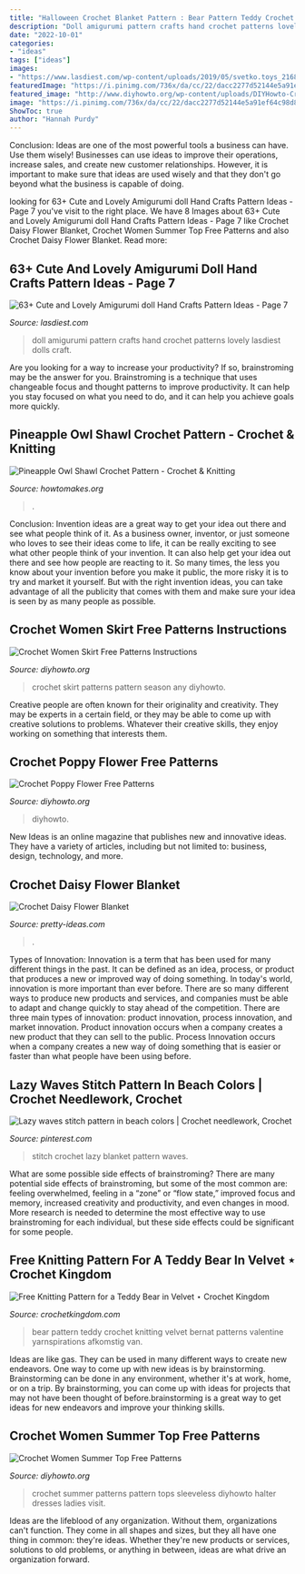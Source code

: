 ```yaml
---
title: "Halloween Crochet Blanket Pattern : Bear Pattern Teddy Crochet Knitting Velvet Bernat Patterns Valentine Yarnspirations Afkomstig Van"
description: "Doll amigurumi pattern crafts hand crochet patterns lovely lasdiest dolls craft"
date: "2022-10-01"
categories:
- "ideas"
tags: ["ideas"]
images:
- "https://www.lasdiest.com/wp-content/uploads/2019/05/svetko.toys_21689498_1822872581061410_5743529193640034304_n-e1557096350445.jpg"
featuredImage: "https://i.pinimg.com/736x/da/cc/22/dacc2277d52144e5a91ef64c98d852b2.jpg"
featured_image: "http://www.diyhowto.org/wp-content/uploads/DIYHowto-Crochet-Summer-Top-Free-Patterns-02.jpg"
image: "https://i.pinimg.com/736x/da/cc/22/dacc2277d52144e5a91ef64c98d852b2.jpg"
ShowToc: true
author: "Hannah Purdy"
---
```



Conclusion: Ideas are one of the most powerful tools a business can have. Use them wisely!
Businesses can use ideas to improve their operations, increase sales, and create new customer relationships. However, it is important to make sure that ideas are used wisely and that they don't go beyond what the business is capable of doing.

	

		
looking for 63+ Cute and Lovely Amigurumi doll Hand Crafts Pattern Ideas - Page 7 you've visit to the right place. We have 8 Images about 63+ Cute and Lovely Amigurumi doll Hand Crafts Pattern Ideas - Page 7 like Crochet Daisy Flower Blanket, Crochet Women Summer Top Free Patterns and also Crochet Daisy Flower Blanket. Read more:
		
    
## 63+ Cute And Lovely Amigurumi Doll Hand Crafts Pattern Ideas - Page 7

<img loading=lazy src="https://www.lasdiest.com/wp-content/uploads/2019/05/svetko.toys_21689498_1822872581061410_5743529193640034304_n-e1557096350445.jpg" onerror="this.onerror=null;this.src='https://tse1.mm.bing.net/th?id=OIP.dB3oOhxJ7XE6H5FOY-bHRwHaOr&amp;pid=15.1';" alt="63+ Cute and Lovely Amigurumi doll Hand Crafts Pattern Ideas - Page 7">

_Source: lasdiest.com_

>doll amigurumi pattern crafts hand crochet patterns lovely lasdiest dolls craft. 

	

Are you looking for a way to increase your productivity? If so, brainstroming may be the answer for you. Brainstroming is a technique that uses changeable focus and thought patterns to improve productivity. It can help you stay focused on what you need to do, and it can help you achieve goals more quickly.

    
## Pineapple Owl Shawl Crochet Pattern - Crochet &amp; Knitting

<img loading=lazy src="https://www.howtomakes.org/wp-content/uploads/2020/06/Pineapple-Owl-Shawl-Crochet-Pattern-FB.jpg" onerror="this.onerror=null;this.src='https://tse1.mm.bing.net/th?id=OIP.wt2f2gOQ006gy5cGztorYAHaD8&amp;pid=15.1';" alt="Pineapple Owl Shawl Crochet Pattern - Crochet &amp; Knitting">

_Source: howtomakes.org_

>. 

	

Conclusion: Invention ideas are a great way to get your idea out there and see what people think of it.
As a business owner, inventor, or just someone who loves to see their ideas come to life, it can be really exciting to see what other people think of your invention. It can also help get your idea out there and see how people are reacting to it. So many times, the less you know about your invention before you make it public, the more risky it is to try and market it yourself. But with the right invention ideas, you can take advantage of all the publicity that comes with them and make sure your idea is seen by as many people as possible.

    
## Crochet Women Skirt Free Patterns Instructions

<img loading=lazy src="http://www.diyhowto.org/wp-content/uploads/2019/06/DIYHowto-Women-Skirt-Free-Crochet-Patterns-16-1.jpg" onerror="this.onerror=null;this.src='https://tse3.mm.bing.net/th?id=OIP.M8k3VArUNpNVxVl_YicM6gHaRJ&amp;pid=15.1';" alt="Crochet Women Skirt Free Patterns Instructions">

_Source: diyhowto.org_

>crochet skirt patterns pattern season any diyhowto. 

	

Creative people are often known for their originality and creativity. They may be experts in a certain field, or they may be able to come up with creative solutions to problems. Whatever their creative skills, they enjoy working on something that interests them.

    
## Crochet Poppy Flower Free Patterns

<img loading=lazy src="https://www.diyhowto.org/wp-content/uploads/DIYHowto-Crochet-Poppy-Flower-Free-Patterns-05.jpg" onerror="this.onerror=null;this.src='https://tse2.mm.bing.net/th?id=OIP.yi6BI-9QMfIwfr3fKFOhoQHaOj&amp;pid=15.1';" alt="Crochet Poppy Flower Free Patterns">

_Source: diyhowto.org_

>diyhowto. 

	

New Ideas is an online magazine that publishes new and innovative ideas. They have a variety of articles, including but not limited to: business, design, technology, and more.

    
## Crochet Daisy Flower Blanket

<img loading=lazy src="http://pretty-ideas.com/wp-content/uploads/2020/03/Daisy-blanket.jpg" onerror="this.onerror=null;this.src='https://tse1.mm.bing.net/th?id=OIP.oTsGnvgb1P6WzjxvRiU-zAHaDg&amp;pid=15.1';" alt="Crochet Daisy Flower Blanket">

_Source: pretty-ideas.com_

>. 

	

Types of Innovation:
Innovation is a term that has been used for many different things in the past. It can be defined as an idea, process, or product that produces a new or improved way of doing something. In today's world, innovation is more important than ever before. There are so many different ways to produce new products and services, and companies must be able to adapt and change quickly to stay ahead of the competition. 
There are three main types of innovation: product innovation, process innovation, and market innovation. Product innovation occurs when a company creates a new product that they can sell to the public. Process Innovation occurs when a company creates a new way of doing something that is easier or faster than what people have been using before.

    
## Lazy Waves Stitch Pattern In Beach Colors | Crochet Needlework, Crochet

<img loading=lazy src="https://i.pinimg.com/736x/da/cc/22/dacc2277d52144e5a91ef64c98d852b2.jpg" onerror="this.onerror=null;this.src='https://tse4.mm.bing.net/th?id=OIP.OJCvF9Rr9BHkLqdWeIARAQHaJ3&amp;pid=15.1';" alt="Lazy waves stitch pattern in beach colors | Crochet needlework, Crochet">

_Source: pinterest.com_

>stitch crochet lazy blanket pattern waves. 

	

What are some possible side effects of brainstroming?
There are many potential side effects of brainstroming, but some of the most common are: feeling overwhelmed, feeling in a “zone” or “flow state,” improved focus and memory, increased creativity and productivity, and even changes in mood. More research is needed to determine the most effective way to use brainstroming for each individual, but these side effects could be significant for some people.

    
## Free Knitting Pattern For A Teddy Bear In Velvet ⋆ Crochet Kingdom

<img loading=lazy src="https://www.crochetkingdom.com/wp-content/uploads/2019/01/Free-Knitting-Pattern-for-a-Teddy-Bear-in-Velvet-1.jpg" onerror="this.onerror=null;this.src='https://tse3.mm.bing.net/th?id=OIP.3FAm2lBOrtooboI2_9H2sAHaHa&amp;pid=15.1';" alt="Free Knitting Pattern for a Teddy Bear in Velvet ⋆ Crochet Kingdom">

_Source: crochetkingdom.com_

>bear pattern teddy crochet knitting velvet bernat patterns valentine yarnspirations afkomstig van. 

	

Ideas are like gas. They can be used in many different ways to create new endeavors. One way to come up with new ideas is by brainstorming. Brainstorming can be done in any environment, whether it's at work, home, or on a trip. By brainstorming, you can come up with ideas for projects that may not have been thought of before.brainstorming is a great way to get ideas for new endeavors and improve your thinking skills.

    
## Crochet Women Summer Top Free Patterns

<img loading=lazy src="http://www.diyhowto.org/wp-content/uploads/DIYHowto-Crochet-Summer-Top-Free-Patterns-02.jpg" onerror="this.onerror=null;this.src='https://tse2.mm.bing.net/th?id=OIP.6kUlGH1Ms9QgEZi603varwHaRi&amp;pid=15.1';" alt="Crochet Women Summer Top Free Patterns">

_Source: diyhowto.org_

>crochet summer patterns pattern tops sleeveless diyhowto halter dresses ladies visit. 

	

Ideas are the lifeblood of any organization. Without them, organizations can't function. They come in all shapes and sizes, but they all have one thing in common: they're ideas. Whether they're new products or services, solutions to old problems, or anything in between, ideas are what drive an organization forward.

